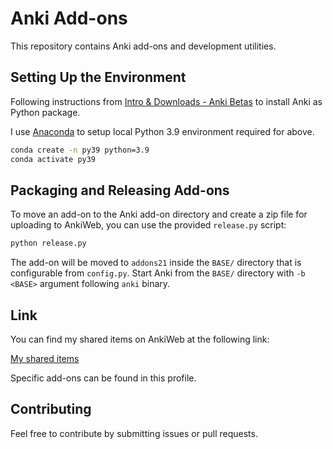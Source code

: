 # Anki Add-ons

This repository contains Anki add-ons and development utilities.

## Setting Up the Environment

Following instructions from [Intro & Downloads - Anki Betas](https://betas.ankiweb.net/#via-pypipip) to install Anki as Python package.

I use [Anaconda](https://www.anaconda.com/) to setup local Python 3.9 environment required for above.

```bash
conda create -n py39 python=3.9
conda activate py39
```

## Packaging and Releasing Add-ons

To move an add-on to the Anki add-on directory and create a zip file for uploading to AnkiWeb, you can use the provided `release.py` script:

```bash
python release.py
```

The add-on will be moved to `addons21` inside the `BASE/` directory that is configurable from `config.py`. Start Anki from the `BASE/` directory with `-b <BASE>` argument following `anki` binary.

## Link

You can find my shared items on AnkiWeb at the following link:

[My shared items](https://ankiweb.net/shared/by-author/959135849)

Specific add-ons can be found in this profile.

## Contributing

Feel free to contribute by submitting issues or pull requests.

